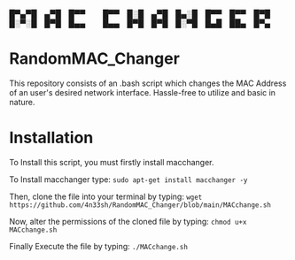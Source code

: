 █▀▄▀█ ▄▀█ █▀▀   █▀▀ █░█ ▄▀█ █▄░█ █▀▀ █▀▀ █▀█
█░▀░█ █▀█ █▄▄   █▄▄ █▀█ █▀█ █░▀█ █▄█ ██▄ █▀▄

# RandomMAC_Changer
This repository consists of an .bash script which changes the MAC Address of an user's desired network interface. Hassle-free to utilize and basic in nature.
# Installation
To Install this script, you must firstly install macchanger.

To Install macchanger type:  ```sudo apt-get install macchanger -y```

Then, clone the file into your terminal by typing: 
```wget https://github.com/4n33sh/RandomMAC_Changer/blob/main/MACchange.sh```

Now, alter the permissions of the cloned file by typing: ```chmod u+x MACchange.sh```

Finally Execute the file by typing: ```./MACchange.sh```
